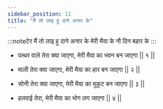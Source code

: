 ```yaml
---
sidebar_position: 11
title: "मैं तो लाइ हु दाने अनार के"
---
```


:::noteटेर
मैं तो लाइ हु दाने अनार के मेरी मैया के नौ दिन बहार के
:::

- पत्थर वाले तेरा क्या जाएगा, मेरी मैया का भवन बन जाएगा || १ ||

- माली तेरा क्या जाएगा, मेरी मैया का हार बन जाएगा || २ ||

- सोनी तेरा क्या जाएगा, मेरी मैया का मुकुट बन जाएगा || ३ ||

- हलवाई तेरा, मेरी मैया का भोग लग जाएगा || ४ ||
